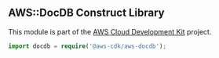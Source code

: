 ## AWS::DocDB Construct Library

This module is part of the [AWS Cloud Development Kit](https://github.com/awslabs/aws-cdk) project.

```ts
import docdb = require('@aws-cdk/aws-docdb');
```

